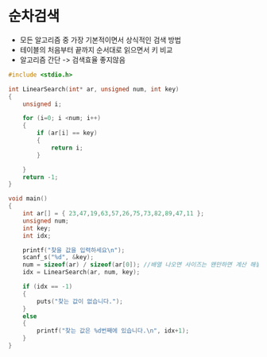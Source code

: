 # 순차검색

 - 모든 알고리즘 중 가장 기본적이면서 상식적인 검색 방법
 - 테이블의 처음부터 끝까지 순서대로 읽으면서 키 비교
 - 알고리즘 간단 -> 검색효율 좋지않음
  
```c
#include <stdio.h>

int LinearSearch(int* ar, unsigned num, int key)
{
	unsigned i;

	for (i=0; i <num; i++)
	{
		if (ar[i] == key)
		{
			return i;
		}

	}
	return -1;
}

void main()
{
	int ar[] = { 23,47,19,63,57,26,75,73,82,89,47,11 };
	unsigned num;
	int key;
	int idx;

	printf("찾을 값을 입력하세요\n");
	scanf_s("%d", &key);
	num = sizeof(ar) / sizeof(ar[0]); //배열 나오면 사이즈는 왠만하면 계산 해놓자
	idx = LinearSearch(ar, num, key);

	if (idx == -1)
	{
		puts("찾는 값이 없습니다.");
	}
	else
	{
		printf("찾는 값은 %d번째에 있습니다.\n", idx+1);
	}
}
```
